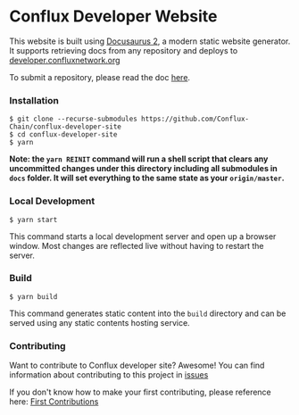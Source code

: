 # Conflux Developer Website

This website is built using [Docusaurus 2](https://v2.docusaurus.io/), a modern
static website generator. It supports retrieving docs from any repository and
deploys to [developer.confluxnetwork.org](https://developer.confluxnetwork.org)

To submit a repository, please read the doc [here](./docs/submit-a-repo.md).

### Installation

```shell
$ git clone --recurse-submodules https://github.com/Conflux-Chain/conflux-developer-site
$ cd conflux-developer-site
$ yarn
```

**Note: the `yarn REINIT` command will run a shell script that clears any
uncommitted changes under this directory including all submodules in `docs`
folder. It will set everything to the same state as your `origin/master`.** 

### Local Development

```
$ yarn start
```

This command starts a local development server and open up a browser window.
Most changes are reflected live without having to restart the server.

### Build

```
$ yarn build
```

This command generates static content into the `build` directory and can be
served using any static contents hosting service.

### Contributing

Want to contribute to Conflux developer site? Awesome! You can find information about
contributing to this project in
[issues](https://github.com/Conflux-Chain/conflux-developer-site/issues)

If you don't know how to make your first contributing, please reference here:
[First Contributions](https://github.com/firstcontributions/first-contributions) 


